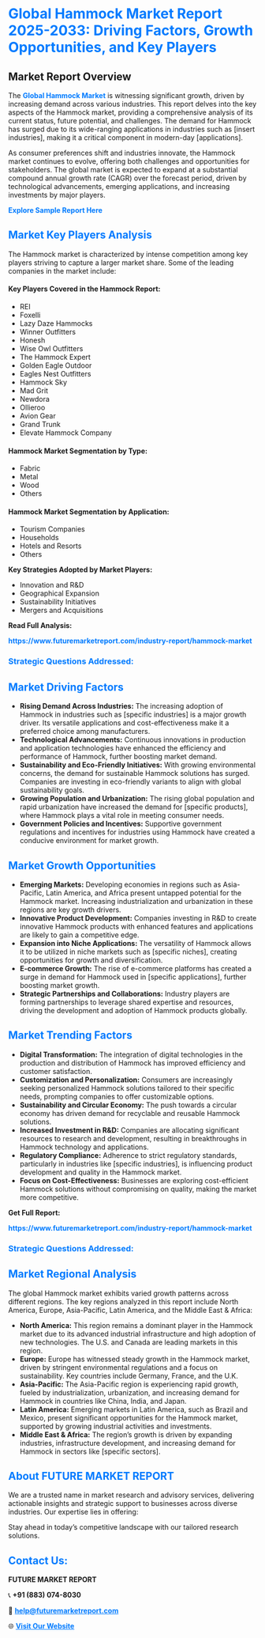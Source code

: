 <h1 style="color: #007BFF;">Global Hammock Market Report 2025-2033: Driving Factors, Growth Opportunities, and Key Players</h1>

<section id="overview">
<h2>Market Report Overview</h2>
<p>The <a href="https://www.futuremarketreport.com/industry-report/hammock-market" style="color: #007BFF; text-decoration: none;"><strong>Global Hammock Market</strong></a> is witnessing significant growth, driven by increasing demand across various industries. This report delves into the key aspects of the Hammock market, providing a comprehensive analysis of its current status, future potential, and challenges. The demand for Hammock has surged due to its wide-ranging applications in industries such as [insert industries], making it a critical component in modern-day [applications].</p>
<p>As consumer preferences shift and industries innovate, the Hammock market continues to evolve, offering both challenges and opportunities for stakeholders. The global market is expected to expand at a substantial compound annual growth rate (CAGR) over the forecast period, driven by technological advancements, emerging applications, and increasing investments by major players.</p>
</section>

<section id="overview">
<p><a href="https://www.futuremarketreport.com/request-sample/reportId=55977" style="color: #007BFF; text-decoration: none;"><strong>Explore Sample Report Here</strong></a></p>
</section>

<section id="key-players">
<h2 style="color: #007BFF;">Market Key Players Analysis</h2>
<p>The Hammock market is characterized by intense competition among key players striving to capture a larger market share. Some of the leading companies in the market include:</p>
<h4>Key Players Covered in the Hammock Report:</h4>
<ul><li>REI</li><li>Foxelli</li><li>Lazy Daze Hammocks</li><li>Winner Outfitters</li><li>Honesh</li><li>Wise Owl Outfitters</li><li>The Hammock Expert</li><li>Golden Eagle Outdoor</li><li>Eagles Nest Outfitters</li><li>Hammock Sky</li><li>Mad Grit</li><li>Newdora</li><li>Ollieroo</li><li>Avion Gear</li><li>Grand Trunk</li><li>Elevate Hammock Company</li></ul>
<h4>Hammock Market Segmentation by Type:</h4>
<ul><li>Fabric</li><li>Metal</li><li>Wood</li><li>Others</li></ul>

<h4>Hammock Market Segmentation by Application:</h4>
<ul><li>Tourism Companies</li><li>Households</li><li>Hotels and Resorts</li><li>Others</li></ul>
<p><strong>Key Strategies Adopted by Market Players:</strong></p>
<ul>
<li>Innovation and R&D</li>
<li>Geographical Expansion</li>
<li>Sustainability Initiatives</li>
<li>Mergers and Acquisitions</li>
</ul>
</section>

<section>
<p><strong>Read Full Analysis: </strong></p><a href="https://www.futuremarketreport.com/industry-report/hammock-market" style="color: #007BFF; text-decoration: none;"><strong>https://www.futuremarketreport.com/industry-report/hammock-market</strong></a>
<h3 style="color: #007BFF;">Strategic Questions Addressed:</h3>
</section>

<section id="driving-factors">
<h2 style="color: #007BFF;">Market Driving Factors</h2>
<ul>
<li><strong>Rising Demand Across Industries:</strong> The increasing adoption of Hammock in industries such as [specific industries] is a major growth driver. Its versatile applications and cost-effectiveness make it a preferred choice among manufacturers.</li>
<li><strong>Technological Advancements:</strong> Continuous innovations in production and application technologies have enhanced the efficiency and performance of Hammock, further boosting market demand.</li>
<li><strong>Sustainability and Eco-Friendly Initiatives:</strong> With growing environmental concerns, the demand for sustainable Hammock solutions has surged. Companies are investing in eco-friendly variants to align with global sustainability goals.</li>
<li><strong>Growing Population and Urbanization:</strong> The rising global population and rapid urbanization have increased the demand for [specific products], where Hammock plays a vital role in meeting consumer needs.</li>
<li><strong>Government Policies and Incentives:</strong> Supportive government regulations and incentives for industries using Hammock have created a conducive environment for market growth.</li>
</ul>
</section>

<section id="growth-opportunities">
<h2 style="color: #007BFF;">Market Growth Opportunities</h2>
<ul>
<li><strong>Emerging Markets:</strong> Developing economies in regions such as Asia-Pacific, Latin America, and Africa present untapped potential for the Hammock market. Increasing industrialization and urbanization in these regions are key growth drivers.</li>
<li><strong>Innovative Product Development:</strong> Companies investing in R&D to create innovative Hammock products with enhanced features and applications are likely to gain a competitive edge.</li>
<li><strong>Expansion into Niche Applications:</strong> The versatility of Hammock allows it to be utilized in niche markets such as [specific niches], creating opportunities for growth and diversification.</li>
<li><strong>E-commerce Growth:</strong> The rise of e-commerce platforms has created a surge in demand for Hammock used in [specific applications], further boosting market growth.</li>
<li><strong>Strategic Partnerships and Collaborations:</strong> Industry players are forming partnerships to leverage shared expertise and resources, driving the development and adoption of Hammock products globally.</li>
</ul>
</section>

<section id="trending-factors">
<h2 style="color: #007BFF;">Market Trending Factors</h2>
<ul>
<li><strong>Digital Transformation:</strong> The integration of digital technologies in the production and distribution of Hammock has improved efficiency and customer satisfaction.</li>
<li><strong>Customization and Personalization:</strong> Consumers are increasingly seeking personalized Hammock solutions tailored to their specific needs, prompting companies to offer customizable options.</li>
<li><strong>Sustainability and Circular Economy:</strong> The push towards a circular economy has driven demand for recyclable and reusable Hammock solutions.</li>
<li><strong>Increased Investment in R&D:</strong> Companies are allocating significant resources to research and development, resulting in breakthroughs in Hammock technology and applications.</li>
<li><strong>Regulatory Compliance:</strong> Adherence to strict regulatory standards, particularly in industries like [specific industries], is influencing product development and quality in the Hammock market.</li>
<li><strong>Focus on Cost-Effectiveness:</strong> Businesses are exploring cost-efficient Hammock solutions without compromising on quality, making the market more competitive.</li>
</ul>
</section>

<section>
<p><strong>Get Full Report: </strong></p><a href="https://www.futuremarketreport.com/industry-report/hammock-market" style="color: #007BFF; text-decoration: none;"><strong>https://www.futuremarketreport.com/industry-report/hammock-market</strong></a>
<h3 style="color: #007BFF;">Strategic Questions Addressed:</h3>
</section>


<section id="regional-analysis">
<h2 style="color: #007BFF;">Market Regional Analysis</h2>
<p>The global Hammock market exhibits varied growth patterns across different regions. The key regions analyzed in this report include North America, Europe, Asia-Pacific, Latin America, and the Middle East & Africa:</p>
<ul>
<li><strong>North America:</strong> This region remains a dominant player in the Hammock market due to its advanced industrial infrastructure and high adoption of new technologies. The U.S. and Canada are leading markets in this region.</li>
<li><strong>Europe:</strong> Europe has witnessed steady growth in the Hammock market, driven by stringent environmental regulations and a focus on sustainability. Key countries include Germany, France, and the U.K.</li>
<li><strong>Asia-Pacific:</strong> The Asia-Pacific region is experiencing rapid growth, fueled by industrialization, urbanization, and increasing demand for Hammock in countries like China, India, and Japan.</li>
<li><strong>Latin America:</strong> Emerging markets in Latin America, such as Brazil and Mexico, present significant opportunities for the Hammock market, supported by growing industrial activities and investments.</li>
<li><strong>Middle East & Africa:</strong> The region’s growth is driven by expanding industries, infrastructure development, and increasing demand for Hammock in sectors like [specific sectors].</li>
</ul>
</section>

<footer>
<h2 style="color: #007BFF;">About FUTURE MARKET REPORT</h2>
<p>We are a trusted name in market research and advisory services, delivering actionable insights and strategic support to businesses across diverse industries. Our expertise lies in offering:</p>

<p>Stay ahead in today’s competitive landscape with our tailored research solutions.</p>

<h2 style="color: #007BFF;">Contact Us:</h2>
<p><strong>FUTURE MARKET REPORT</strong></p>
<p>📞 <strong>+91 (883) 074-8030</strong></p>
<p>📧 <strong><a href="mailto:help@futuremarketreport.com" style="color: #007BFF;">help@futuremarketreport.com</a></strong></p>
<p>🌐 <strong><a href="https://www.futuremarketreport.com/" style="color: #007BFF;">Visit Our Website</a></strong></p>
</footer>